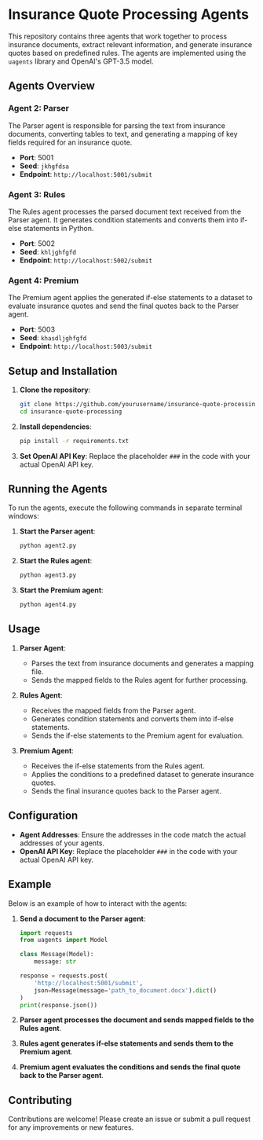 # Insurance Quote Processing Agents

This repository contains three agents that work together to process insurance documents, extract relevant information, and generate insurance quotes based on predefined rules. The agents are implemented using the `uagents` library and OpenAI's GPT-3.5 model.

## Agents Overview

### Agent 2: Parser

The Parser agent is responsible for parsing the text from insurance documents, converting tables to text, and generating a mapping of key fields required for an insurance quote.

- **Port**: 5001
- **Seed**: `jkhgfdsa`
- **Endpoint**: `http://localhost:5001/submit`

### Agent 3: Rules

The Rules agent processes the parsed document text received from the Parser agent. It generates condition statements and converts them into if-else statements in Python.

- **Port**: 5002
- **Seed**: `khljghfgfd`
- **Endpoint**: `http://localhost:5002/submit`

### Agent 4: Premium

The Premium agent applies the generated if-else statements to a dataset to evaluate insurance quotes and send the final quotes back to the Parser agent.

- **Port**: 5003
- **Seed**: `khasdljghfgfd`
- **Endpoint**: `http://localhost:5003/submit`

## Setup and Installation

1. **Clone the repository**:
    ```bash
    git clone https://github.com/yourusername/insurance-quote-processing.git
    cd insurance-quote-processing
    ```

2. **Install dependencies**:
    ```bash
    pip install -r requirements.txt
    ```

3. **Set OpenAI API Key**:
    Replace the placeholder `###` in the code with your actual OpenAI API key.

## Running the Agents

To run the agents, execute the following commands in separate terminal windows:

1. **Start the Parser agent**:
    ```bash
    python agent2.py
    ```

2. **Start the Rules agent**:
    ```bash
    python agent3.py
    ```

3. **Start the Premium agent**:
    ```bash
    python agent4.py
    ```

## Usage

1. **Parser Agent**:
    - Parses the text from insurance documents and generates a mapping file.
    - Sends the mapped fields to the Rules agent for further processing.

2. **Rules Agent**:
    - Receives the mapped fields from the Parser agent.
    - Generates condition statements and converts them into if-else statements.
    - Sends the if-else statements to the Premium agent for evaluation.

3. **Premium Agent**:
    - Receives the if-else statements from the Rules agent.
    - Applies the conditions to a predefined dataset to generate insurance quotes.
    - Sends the final insurance quotes back to the Parser agent.

## Configuration

- **Agent Addresses**: Ensure the addresses in the code match the actual addresses of your agents.
- **OpenAI API Key**: Replace the placeholder `###` in the code with your actual OpenAI API key.

## Example

Below is an example of how to interact with the agents:

1. **Send a document to the Parser agent**:
    ```python
    import requests
    from uagents import Model

    class Message(Model):
        message: str

    response = requests.post(
        'http://localhost:5001/submit',
        json=Message(message='path_to_document.docx').dict()
    )
    print(response.json())
    ```

2. **Parser agent processes the document and sends mapped fields to the Rules agent**.

3. **Rules agent generates if-else statements and sends them to the Premium agent**.

4. **Premium agent evaluates the conditions and sends the final quote back to the Parser agent**.

## Contributing

Contributions are welcome! Please create an issue or submit a pull request for any improvements or new features.
